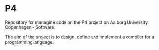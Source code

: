 # P4
Repository for managine code on the P4 project on Aalborg University Copenhagen - Software.

The aim of the project is to design, define and implement a compiler for a programming language.

